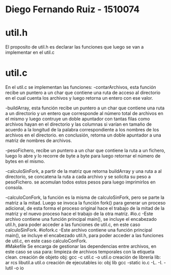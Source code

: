 # Diego Fernando Ruiz - 1510074
# util.h
  El proposito de util.h es declarar las funciones que luego se van
  a implementar en el util.c
# util.c
  En el util.c se implementan las funciones:
   -contarArchivos, esta función recibe un puntero a un char que contiene 
    una ruta de acceso al directorio en el cual cuenta los archivos y luego 
    retorna un entero con ese valor.

   -buildArray, esta función recibe un puntero a un char que contiene una ruta
    a un directorio y un entero que corresponde al número total de archivos en 
    el mismo y luego contruye un doble apuntador con tantas filas como archivos 
    hayan en el directorio y las columnas si varían en tamaño de acuerdo a la 
    longitud de la palabra correspondiente a los nombres de los archivos en el 
    directorio. en conclusión, retorna un doble apuntador a una matriz de nombres
    de archivos.

   -pesoFichero, recibe un puntero a un char que contiene la ruta a un fichero,
    luego lo abre y lo recorre de byte a byte para luego retornar el número de 
    bytes en el mismo.

   -calculoSinFork, a partir de la matriz que retorna buildArray y una ruta a 
    al directorio, se concatena la ruta a cada archivo y se solicita su peso a
    pesoFichero. se acomulan todos estos pesos para luego imprimirlos en consola.

   -calculoConFork, la función es la misma de calculoSinFork, pero se parte la 
    matriz a la mitad. Luego se invoca la función fork() para generar un proceso 
    adicional, de esta forma el proceso original hace el trabajo de la mitad de
    la matriz y el nuevo proceso hace el trabajo de la otra matriz.
 #io.c
   -Este archivo contiene una función principal main(), se incluye el encabezado 
    util.h, para poder acceder a las funciones de util.c, en este caso 
    calculoSinFork. 
 #iofork.c
   -Este archivo contiene una función principal main(), se incluye el encabezado 
    util.h, para poder acceder a las funciones de util.c, en este caso 
    calculoConFork.   
 #Makefile
   Se encarga de gestionar las dependencias entre archivos, en este caso se usa para:
   limpieza de archivos temporales con la etiqueta clean.
   creación de objeto
   obj:
	gcc -c util.c -o util.o
   creación de librería
   lib:
	ar rcs libutil.a util.o
   creación de ejecutables
   io: obj lib
	gcc -static io.c -L. -I. -lutil -o io